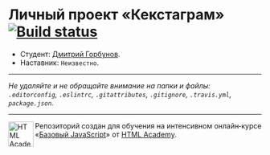 # Личный проект «Кекстаграм» [![Build status][travis-image]][travis-url]

* Студент: [Дмитрий Горбунов](https://up.htmlacademy.ru/javascript/11/user/17589).
* Наставник: `Неизвестно`.

---

_Не удаляйте и не обращайте внимание на папки и файлы:_<br>
_`.editorconfig`, `.eslintrc`, `.gitattributes`, `.gitignore`, `.travis.yml`, `package.json`._

---

<a href="https://htmlacademy.ru/intensive/javascript"><img align="left" width="50" height="50" title="HTML Academy" src="https://up.htmlacademy.ru/static/img/intensive/javascript/logo-for-github.svg"></a>

Репозиторий создан для обучения на интенсивном онлайн‑курсе «[Базовый JavaScript](https://htmlacademy.ru/intensive/javascript)» от [HTML Academy](https://htmlacademy.ru).

[travis-image]: https://travis-ci.org/htmlacademy-javascript/17589-kekstagram.svg?branch=master
[travis-url]: https://travis-ci.org/htmlacademy-javascript/17589-kekstagram
